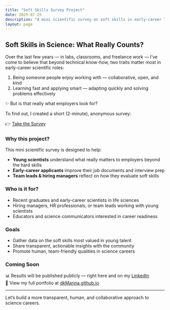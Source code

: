 ```yaml
---
title: "Soft Skills Survey Project"
date: 2025-07-25
description: "A mini scientific survey on soft skills in early-career life science roles"
layout: page
---
```

## Soft Skills in Science: What Really Counts?

Over the last few years — in labs, classrooms, and freelance work — I’ve come to believe that beyond technical know-how, two traits matter most in early-career scientific roles:

1. Being someone people enjoy working with — collaborative, open, and kind  
2. Learning fast and applying smart — adapting quickly and solving problems effectively

✨ But is that really what employers look for?

To find out, I created a short (2-minute), anonymous survey:

👉 [Take the Survey](https://lnkd.in/dCs4Bej8)

### Why this project?

This mini scientific survey is designed to help:

- **Young scientists** understand what really matters to employers beyond the hard skills
- **Early-career applicants** improve their job documents and interview prep
- **Team leads & hiring managers** reflect on how they evaluate soft skills

### Who is it for?

- Recent graduates and early-career scientists in life sciences
- Hiring managers, HR professionals, or team leads working with young scientists
- Educators and science communicators interested in career readiness

### Goals

- Gather data on the soft skills most valued in young talent
- Share transparent, actionable insights with the community
- Promote human, team-friendly qualities in science careers

### Coming Soon

📊 Results will be published publicly — right here and on my [LinkedIn](https://www.linkedin.com/in/maryna-aumayr-71110b93/)  
🔗 View my full portfolio at [dkMarina.github.io](https://dkmarina.github.io)

---

Let’s build a more transparent, human, and collaborative approach to science careers.
